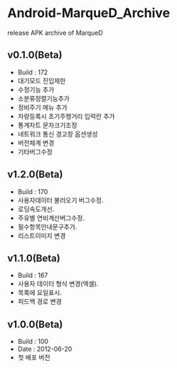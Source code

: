 # Android-MarqueD_Archive
release APK archive of MarqueD

## v0.1.0(Beta)
* Build : 172
* 대기모드 진입제한
* 수정기능 추가
* 소분류정렬기능추가
* 정비주기 메뉴 추가
* 차량등록시 초기주행거리 입력란 추가
* 통계차트 문자크기조정
* 네트워크 통신 경고창 옵션생성
* 버전체계 변경
* 기타버그수정

## v1.2.0(Beta)
* Build : 170
* 사용자데이터 불러오기 버그수정.
* 로딩속도개선.
* 주유별 연비계산버그수정.
* 필수항목안내문구추가.
* 리스트이미지 변경

## v1.1.0(Beta)
* Build : 167
* 사용자 데이터 형식 변경(엑셀).
* 목록에 요일표시.
* 피드백 경로 변경

## v1.0.0(Beta)
* Build : 100
* Date : 2012-06-20
* 첫 배포 버전

